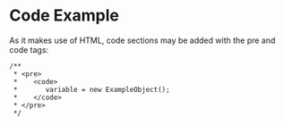 # Code Example

As it makes use of HTML, code sections may be added with the pre and code tags:

```text
/**
 * <pre>
 *    <code>
 *       variable = new ExampleObject();
 *    </code>
 * </pre>
 */
```



